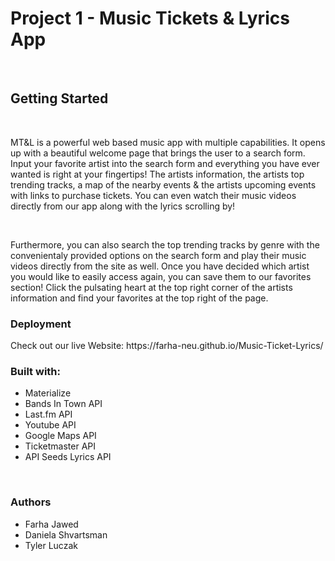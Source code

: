 <h1> Project 1 - Music Tickets & Lyrics App </h1>
</br>
<h2>Getting Started</h2>
</br>
<p>MT&L is a powerful web based music app with multiple capabilities. It opens up with a beautiful welcome page that brings the user to a search form. Input your favorite artist into the search form and everything you have ever wanted is right at your fingertips! The artists information, the artists top trending tracks, a map of the nearby events & the artists upcoming events with links to purchase tickets. You can even watch their music videos directly from our app along with the lyrics scrolling by!</p>
</br>
<p>Furthermore, you can also search the top trending tracks by genre with the convenientaly provided options on the search form and play their music videos directly from the site as well. Once you have decided which artist you would like to easily access again, you can save them to our favorites section! Click the pulsating heart at the top right corner of the artists information and find your favorites at the top right of the page.</p>

<h3>Deployment</h3>
Check out our live Website: https://farha-neu.github.io/Music-Ticket-Lyrics/
</br>
<h3>Built with:</h3>
<ul>
    <li>Materialize</li>
    <li>Bands In Town API</li>
    <li>Last.fm API</li>
    <li>Youtube API</li>
    <li>Google Maps API</li>
    <li>Ticketmaster API</li>
    <li>API Seeds Lyrics API</li>
    <!-- <li>Firebase</li> -->
</ul>
</br>
<h3>Authors</h3>
<ul>
    <li>Farha Jawed</li>
    <li>Daniela Shvartsman</li>
    <li>Tyler Luczak</li>
</ul>
